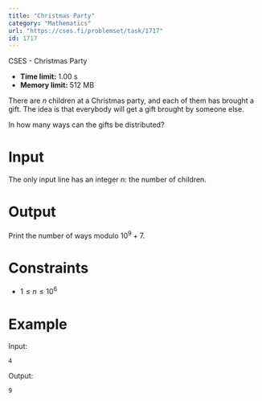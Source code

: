 ```yaml
---
title: "Christmas Party"
category: "Mathematics"
url: "https://cses.fi/problemset/task/1717"
id: 1717
---
```


CSES - Christmas Party

  * **Time limit:** 1.00 s
  * **Memory limit:** 512 MB

There are $n$ children at a Christmas party, and each of them has brought a
gift. The idea is that everybody will get a gift brought by someone else.

In how many ways can the gifts be distributed?

# Input

The only input line has an integer $n$: the number of children.

# Output

Print the number of ways modulo $10^9+7$.

# Constraints

  * $1 \le n \le 10^6$

# Example

Input:

    
    
    4
    

Output:

    
    
    9
    

